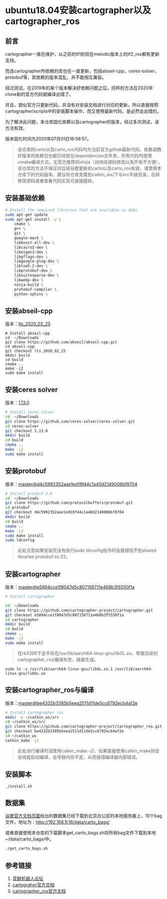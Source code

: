 # ubuntu18.04安装cartographer以及cartographer_ros

## 前言

cartographer一直在维护，从之前的tf1到现在melodic版本上的tf2_ros都有更新支持。

而且cartographer所依赖的库也在一直更新，包括abseil-cpp，ceres-solver，protobuf等，其依赖的版本混乱，并不能相互兼容。

经过测试，在2019年的某个版本解决好依赖问题之后，同样的方法在2020年clone新的官方代码就编译出错了。

并且，貌似官方只更新代码，并没有对安装文档进行对应的更新，所以直接按照cartographer/scripts中的安装脚本操作，而又使用最新代码，是必然会出错的。

为了解决此问题，本仓库固化依赖以及cartographer的版本，经过多次测试，该方法有效。

版本固化时间为2020年07月01日16:58:57。

> 该仓库的carto以及carto_ros代码均为当前官方github最新代码，依赖调教好版本的依赖包也都已经放在dependencies文件夹，所有代码均使用cmake编译方式，无官方推荐的ninjia（对持续源码修改以及开发不方便），该仓库的方法不保证对后续谷歌更新的carto以及carto_ros有效，请使用本仓库下的代码版本。建议将仓库克隆到catkin_ws/下与src平级目录，后续修改源码或者查看代码实现可直接跳转。

## 安装基础依赖

```bash
# Install the required libraries that are available as debs.
sudo apt-get update
sudo apt-get install -y \
    cmake \
    g++ \
    git \
    google-mock \
    libboost-all-dev \
    libcairo2-dev \
    libeigen3-dev \
    libgflags-dev \
    libgoogle-glog-dev \
    liblua5.2-dev \
    libprotobuf-dev \
    libsuitesparse-dev \
    libwebp-dev \
    ninja-build \
    protobuf-compiler \
    python-sphinx \
```

## 安装abseil-cpp

版本：[lts_2020_02_25](https://github.com/abseil/abseil-cpp/tree/lts_2020_02_25)

```
# Install abseil-cpp
cd  ~/Downloads
git clone https://github.com/abseil/abseil-cpp.git
cd abseil-cpp
git checkout lts_2020_02_25
mkdir build
cd build
cmake ..
make -j2
sudo make install
```



## 安装ceres solver

版本：[1.13.0](https://github.com/ceres-solver/ceres-solver/tree/1.13.0)

```bash
# Install ceres solver
cd  ~/Downloads
git clone https://github.com/ceres-solver/ceres-solver.git
cd ceres-solver
git checkout 1.13.0
mkdir build
cd build
cmake ..
make -j2
sudo make install
```



## 安装protobuf

版本：[master@d4c5992352aae1ed18f44c1a40d2149006bf8704](https://github.com/protocolbuffers/protobuf)

```bash
# Install prtobuf 3.0
cd  ~/Downloads
git clone https://github.com/protocolbuffers/protobuf.git
cd protobuf
git checkout d4c5992352aae1ed18f44c1a40d2149006bf8704
mkdir build
cd build
cmake ..
make -j2
sudo make install
sudo ldconfig
```

> 此处注意如果安装完没有执行sudo ldconfig指令时会报错找不到shared libraries protobuf.so.23。

## 安装cartographer

版本：[master@e5894cce1f8047d5c807158711e468b3f5550f1a](https://github.com/cartographer-project/cartographer)

```bash
# Install cartographer

cd  ~/Downloads
git clone https://github.com/cartographer-project/cartographer.git
git checkout e5894cce1f8047d5c807158711e468b3f5550f1a
cd cartographer
mkdir build
cd build
cmake ..
make -j2
sudo make install
```



> 在rk3399下会不存在/usr/lib/aarch64-linux-gnu/libGL.so，导致后续的cartographer_rviz编译失败，链接生成。

```
sudo ln -s /usr/lib/aarch64-linux-gnu/libGL.so.1 /usr/lib/aarch64-linux-gnu/libGL.so
```



## 安装cartographer_ros与编译

版本：[master@be4332b3385b5eea2511d11de5cc6792ecb4af2e](https://github.com/cartographer-project/cartographer_ros)

```bash
# Install cartographer ros
mkdir -p ~/catkin_ws/src
cd ~/catkin_ws/src
git clone https://github.com/cartographer-project/cartographer_ros.git
git checkout be4332b3385b5eea2511d11de5cc6792ecb4af2e
cd ~/catkin_ws
catkin_make -j2
```

> 此处进行编译时请使用catkin_make -j2，如果直接使用catkin_make则会全线程启动编译，会导致内存不足，从而报错编译器内部错误。



## 安装脚本

```
./install.sh
```



## 数据集

[谷歌官方文档页面](https://google-cartographer-ros.readthedocs.io/en/latest/demos.html)给出的数据集已经下载到北京办公区的本地服务器上，10个bag文件，地址为：http://192.168.9.18/data/carto_bags/

或者直接使用本仓库的下载脚本get_carto_bags.sh将所有bag文件下载到本地~/data/carto_bags/中。

```bash
./get_carto_bags.sh
```



## 参考链接

1. [蓝鲸机器人论坛](http://community.bwbot.org/topic/620/cartographer-install-and-demo)
2. [cartograher官方文档](https://google-cartographer.readthedocs.io/en/latest/)
3. [cartographer_ros官方文档](https://google-cartographer-ros.readthedocs.io/en/latest/)